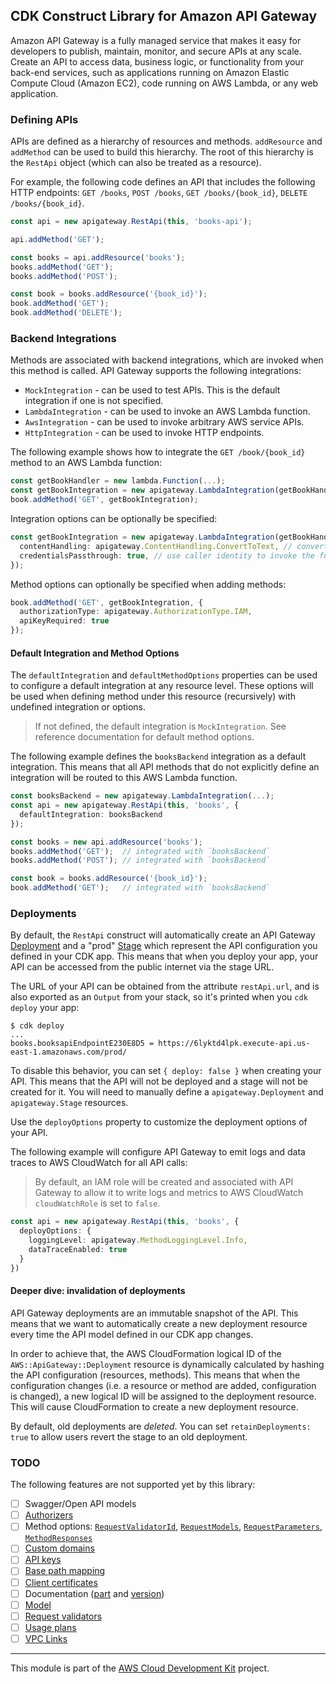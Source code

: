 ## CDK Construct Library for Amazon API Gateway

Amazon API Gateway is a fully managed service that makes it easy for developers
to publish, maintain, monitor, and secure APIs at any scale. Create an API to
access data, business logic, or functionality from your back-end services, such
as applications running on Amazon Elastic Compute Cloud (Amazon EC2), code
running on AWS Lambda, or any web application.

### Defining APIs

APIs are defined as a hierarchy of resources and methods. `addResource` and
`addMethod` can be used to build this hierarchy. The root of this hierarchy is
the `RestApi` object (which can also be treated as a resource).

For example, the following code defines an API that includes the following HTTP
endpoints: `GET /books`, `POST /books`, `GET /books/{book_id}`, `DELETE /books/{book_id}`.

```ts
const api = new apigateway.RestApi(this, 'books-api');

api.addMethod('GET');

const books = api.addResource('books');
books.addMethod('GET');
books.addMethod('POST');

const book = books.addResource('{book_id}');
book.addMethod('GET');
book.addMethod('DELETE');
```

### Backend Integrations

Methods are associated with backend integrations, which are invoked when this
method is called. API Gateway supports the following integrations:

 * `MockIntegration` - can be used to test APIs. This is the default integration
   if one is not specified.
 * `LambdaIntegration` - can be used to invoke an AWS Lambda function.
 * `AwsIntegration` - can be used to invoke arbitrary AWS service APIs.
 * `HttpIntegration` - can be used to invoke HTTP endpoints.

The following example shows how to integrate the `GET /book/{book_id}` method to
an AWS Lambda function:

```ts
const getBookHandler = new lambda.Function(...);
const getBookIntegration = new apigateway.LambdaIntegration(getBookHandler);
book.addMethod('GET', getBookIntegration);
```

Integration options can be optionally be specified:

```ts
const getBookIntegration = new apigateway.LambdaIntegration(getBookHandler, {
  contentHandling: apigateway.ContentHandling.ConvertToText, // convert to base64
  credentialsPassthrough: true, // use caller identity to invoke the function
});
```

Method options can optionally be specified when adding methods:

```ts
book.addMethod('GET', getBookIntegration, {
  authorizationType: apigateway.AuthorizationType.IAM,
  apiKeyRequired: true
});
```

#### Default Integration and Method Options

The `defaultIntegration` and `defaultMethodOptions` properties can be used to
configure a default integration at any resource level. These options will be
used when defining method under this resource (recursively) with undefined
integration or options.

> If not defined, the default integration is `MockIntegration`. See reference
documentation for default method options.

The following example defines the `booksBackend` integration as a default
integration. This means that all API methods that do not explicitly define an
integration will be routed to this AWS Lambda function.

```ts
const booksBackend = new apigateway.LambdaIntegration(...);
const api = new apigateway.RestApi(this, 'books', {
  defaultIntegration: booksBackend
});

const books = new api.addResource('books');
books.addMethod('GET');  // integrated with `booksBackend`
books.addMethod('POST'); // integrated with `booksBackend`

const book = books.addResource('{book_id}');
book.addMethod('GET');   // integrated with `booksBackend`
```

### Deployments

By default, the `RestApi` construct will automatically create an API Gateway
[Deployment] and a "prod" [Stage] which represent the API configuration you defined in
your CDK app. This means that when you deploy your app, your API can be accessed
from the public internet via the stage URL.

The URL of your API can be obtained from the attribute `restApi.url`, and is
also exported as an `Output` from your stack, so it's printed when you `cdk
deploy` your app:

```
$ cdk deploy
...
books.booksapiEndpointE230E8D5 = https://6lyktd4lpk.execute-api.us-east-1.amazonaws.com/prod/
```

To disable this behavior, you can set `{ deploy: false }` when creating your
API. This means that the API will not be deployed and a stage will not be
created for it. You will need to manually define a `apigateway.Deployment` and
`apigateway.Stage` resources.

Use the `deployOptions` property to customize the deployment options of your
API.

The following example will configure API Gateway to emit logs and data traces to
AWS CloudWatch for all API calls:

> By default, an IAM role will be created and associated with API Gateway to
allow it to write logs and metrics to AWS CloudWatch `cloudWatchRole` is set to
`false`.

```ts
const api = new apigateway.RestApi(this, 'books', {
  deployOptions: {
    loggingLevel: apigateway.MethodLoggingLevel.Info,
    dataTraceEnabled: true
  }
})
```

#### Deeper dive: invalidation of deployments

API Gateway deployments are an immutable snapshot of the API. This means that we
want to automatically create a new deployment resource every time the API model
defined in our CDK app changes.

In order to achieve that, the AWS CloudFormation logical ID of the
`AWS::ApiGateway::Deployment` resource is dynamically calculated by hashing the
API configuration (resources, methods). This means that when the configuration
changes (i.e. a resource or method are added, configuration is changed), a new
logical ID will be assigned to the deployment resource. This will cause
CloudFormation to create a new deployment resource.

By default, old deployments are _deleted_. You can set `retainDeployments: true`
to allow users revert the stage to an old deployment.

[Deployment]: https://docs.aws.amazon.com/apigateway/api-reference/resource/deployment/
[Stage]: https://docs.aws.amazon.com/apigateway/api-reference/resource/stage/

### TODO

The following features are not supported yet by this library:

- [ ] Swagger/Open API models
- [ ] [Authorizers](https://docs.aws.amazon.com/AWSCloudFormation/latest/UserGuide/aws-resource-apigateway-authorizer.html)
- [ ] Method options: [`RequestValidatorId`](https://docs.aws.amazon.com/AWSCloudFormation/latest/UserGuide/aws-resource-apigateway-method.html#cfn-apigateway-method-requestvalidatorid), [`RequestModels`](https://docs.aws.amazon.com/AWSCloudFormation/latest/UserGuide/aws-resource-apigateway-method.html#cfn-apigateway-method-requestmodels), [`RequestParameters`](https://docs.aws.amazon.com/AWSCloudFormation/latest/UserGuide/aws-resource-apigateway-method.html#cfn-apigateway-method-requestparameters), [`MethodResponses`](https://docs.aws.amazon.com/AWSCloudFormation/latest/UserGuide/aws-resource-apigateway-method.html#cfn-apigateway-method-methodresponses)
- [ ] [Custom domains](https://docs.aws.amazon.com/AWSCloudFormation/latest/UserGuide/aws-resource-apigateway-domainname.html)
- [ ] [API keys](https://docs.aws.amazon.com/AWSCloudFormation/latest/UserGuide/aws-resource-apigateway-apikey.html)
- [ ] [Base path mapping](https://docs.aws.amazon.com/AWSCloudFormation/latest/UserGuide/aws-resource-apigateway-basepathmapping.html)
- [ ] [Client certificates](https://docs.aws.amazon.com/AWSCloudFormation/latest/UserGuide/aws-resource-apigateway-clientcertificate.html)
- [ ] Documentation ([part](https://docs.aws.amazon.com/AWSCloudFormation/latest/UserGuide/aws-resource-apigateway-documentationpart.html) and [version](https://docs.aws.amazon.com/AWSCloudFormation/latest/UserGuide/aws-resource-apigateway-documentationversion.html))
- [ ] [Model](https://docs.aws.amazon.com/AWSCloudFormation/latest/UserGuide/aws-resource-apigateway-model.html)
- [ ] [Request validators](https://docs.aws.amazon.com/AWSCloudFormation/latest/UserGuide/aws-resource-apigateway-requestvalidator.html)
- [ ] [Usage plans](https://docs.aws.amazon.com/AWSCloudFormation/latest/UserGuide/aws-resource-apigateway-usageplan.html)
- [ ] [VPC Links](https://docs.aws.amazon.com/AWSCloudFormation/latest/UserGuide/aws-resource-apigateway-vpclink.html)

----

This module is part of the [AWS Cloud Development Kit](https://github.com/awslabs/aws-cdk) project.
